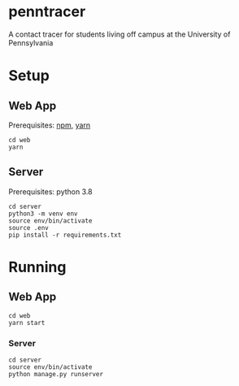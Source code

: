 # penntracer

A contact tracer for students living off campus at the University of Pennsylvania

# Setup

## Web App

Prerequisites: [npm](https://nodejs.org/en/), [yarn](https://classic.yarnpkg.com/en/docs/install/#mac-stable)

```
cd web
yarn
```

## Server

Prerequisites: python 3.8

```
cd server
python3 -m venv env
source env/bin/activate
source .env
pip install -r requirements.txt
```

# Running

## Web App

```
cd web
yarn start
```

### Server

```
cd server
source env/bin/activate
python manage.py runserver
```
